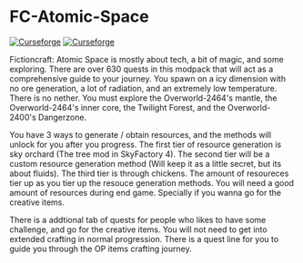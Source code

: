 # FC-Atomic-Space

[![Curseforge](https://cf.way2muchnoise.eu/fictioncraft-atomic-space.svg)](https://www.curseforge.com/minecraft/modpacks/fictioncraft-atomic-space) [![Curseforge](http://cf.way2muchnoise.eu/versions/For%20MC_313440_all.svg)](https://www.curseforge.com/minecraft/modpacks/fictioncraft-atomic-space)

Fictioncraft: Atomic Space is mostly about tech, a bit of magic, and some exploring. There are over 630 quests in this modpack that will act as a comprehensive guide to your journey. You spawn on a icy dimension with no ore generation, a lot of radiation, and an extremely low temperature. There is no nether. You must explore the Overworld-2464's mantle, the Overworld-2464's inner core, the Twilight Forest, and the Overworld-2400's Dangerzone.

You have 3 ways to generate / obtain resources, and the methods will unlock for you after you progress. The first tier of resource generation is sky orchard (The tree mod in SkyFactory 4). The second tier will be a custom resource generation method (Will keep it as a little secret, but its about fluids). The third tier is through chickens. The amount of resoureces tier up as you tier up the resouce generation methods. You will need a good amount of resources during end game. Specially if you wanna go for the creative items.

There is a addtional tab of quests for people who likes to have some challenge, and go for the creative items. You will not need to get into extended crafting in normal progression. There is a quest line for you to guide you through the OP items crafting journey.
